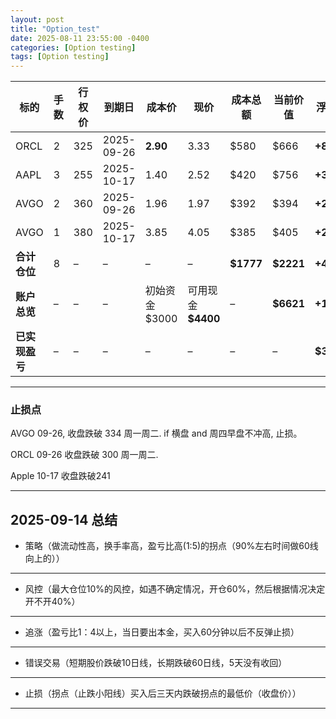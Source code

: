 ```yaml
---
layout: post
title: "Option_test"
date: 2025-08-11 23:55:00 -0400
categories: [Option testing]
tags: [Option testing]
---
```



| 标的        | 手数 | 行权价 | 到期日        | 成本价         | 现价              | 成本总额       | 当前价值       | 浮盈亏        | 仓位占比  |
| --------- | -- | --- | ---------- | ----------- | --------------- | ---------- | ---------- | ---------- | ----- |
| ORCL      | 2  | 325 | 2025-09-26 | **2.90**    | 3.33            | \$580      | \$666      | **+86**    | 6.2%  |
| AAPL      | 3  | 255 | 2025-10-17 | 1.40        | 2.52            | \$420      | \$756      | **+336**   | 7.0%  |
| AVGO      | 2  | 360 | 2025-09-26 | 1.96        | 1.97            | \$392      | \$394      | **+2**     | 3.6%  |
| AVGO      | 1  | 380 | 2025-10-17 | 3.85        | 4.05            | \$385      | \$405      | **+20**    | 3.7%  |
| **合计仓位**  | 8  | –   | –          | –           | –               | **\$1777** | **\$2221** | **+444**   | 20.5% |
| **账户总览**  | –  | –   | –          | 初始资金 \$3000 | 可用现金 **\$4400** | –          | **\$6621** | **+1621**  | –     |
| **已实现盈亏** | –  | –   | –          | –           | –               | –          | –          | **\$3535** | –     |

---
### 止损点
AVGO 09-26, 收盘跌破 334 周一周二. if 横盘 and 周四早盘不冲高, 止损。

ORCL 09-26  收盘跌破 300 周一周二. 

Apple 10-17 收盘跌破241


---

## **2025-09-14 总结**

- 策略（做流动性高，换手率高，盈亏比高(1:5)的拐点（90%左右时间做60线向上的））
---
- 风控（最大仓位10%的风控，如遇不确定情况，开仓60%，然后根据情况决定开不开40%）
---
- 追涨（盈亏比1：4以上，当日要出本金，买入60分钟以后不反弹止损）
---
- 错误交易（短期股价跌破10日线，长期跌破60日线，5天没有收回）
---
- 止损（拐点（止跌小阳线）买入后三天内跌破拐点的最低价（收盘价））
---
